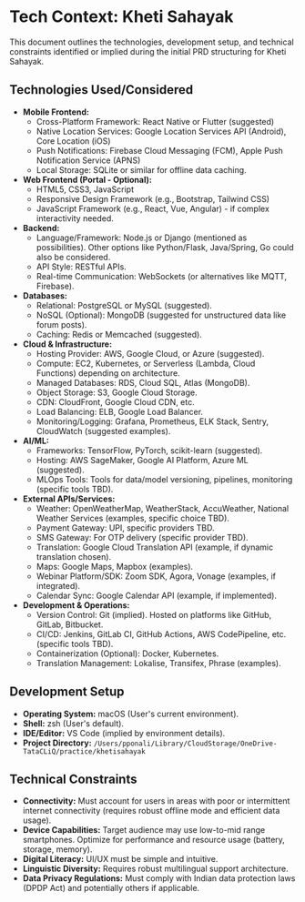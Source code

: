 # Tech Context: Kheti Sahayak

This document outlines the technologies, development setup, and technical constraints identified or implied during the initial PRD structuring for Kheti Sahayak.

## Technologies Used/Considered

*   **Mobile Frontend:**
    *   Cross-Platform Framework: React Native or Flutter (suggested)
    *   Native Location Services: Google Location Services API (Android), Core Location (iOS)
    *   Push Notifications: Firebase Cloud Messaging (FCM), Apple Push Notification Service (APNS)
    *   Local Storage: SQLite or similar for offline data caching.
*   **Web Frontend (Portal - Optional):**
    *   HTML5, CSS3, JavaScript
    *   Responsive Design Framework (e.g., Bootstrap, Tailwind CSS)
    *   JavaScript Framework (e.g., React, Vue, Angular) - if complex interactivity needed.
*   **Backend:**
    *   Language/Framework: Node.js or Django (mentioned as possibilities). Other options like Python/Flask, Java/Spring, Go could also be considered.
    *   API Style: RESTful APIs.
    *   Real-time Communication: WebSockets (or alternatives like MQTT, Firebase).
*   **Databases:**
    *   Relational: PostgreSQL or MySQL (suggested).
    *   NoSQL (Optional): MongoDB (suggested for unstructured data like forum posts).
    *   Caching: Redis or Memcached (suggested).
*   **Cloud & Infrastructure:**
    *   Hosting Provider: AWS, Google Cloud, or Azure (suggested).
    *   Compute: EC2, Kubernetes, or Serverless (Lambda, Cloud Functions) depending on architecture.
    *   Managed Databases: RDS, Cloud SQL, Atlas (MongoDB).
    *   Object Storage: S3, Google Cloud Storage.
    *   CDN: CloudFront, Google Cloud CDN, etc.
    *   Load Balancing: ELB, Google Load Balancer.
    *   Monitoring/Logging: Grafana, Prometheus, ELK Stack, Sentry, CloudWatch (suggested examples).
*   **AI/ML:**
    *   Frameworks: TensorFlow, PyTorch, scikit-learn (suggested).
    *   Hosting: AWS SageMaker, Google AI Platform, Azure ML (suggested).
    *   MLOps Tools: Tools for data/model versioning, pipelines, monitoring (specific tools TBD).
*   **External APIs/Services:**
    *   Weather: OpenWeatherMap, WeatherStack, AccuWeather, National Weather Services (examples, specific choice TBD).
    *   Payment Gateway: UPI, specific providers TBD.
    *   SMS Gateway: For OTP delivery (specific provider TBD).
    *   Translation: Google Cloud Translation API (example, if dynamic translation chosen).
    *   Maps: Google Maps, Mapbox (examples).
    *   Webinar Platform/SDK: Zoom SDK, Agora, Vonage (examples, if integrated).
    *   Calendar Sync: Google Calendar API (example, if implemented).
*   **Development & Operations:**
    *   Version Control: Git (implied). Hosted on platforms like GitHub, GitLab, Bitbucket.
    *   CI/CD: Jenkins, GitLab CI, GitHub Actions, AWS CodePipeline, etc. (specific tools TBD).
    *   Containerization (Optional): Docker, Kubernetes.
    *   Translation Management: Lokalise, Transifex, Phrase (examples).

## Development Setup

*   **Operating System:** macOS (User's current environment).
*   **Shell:** zsh (User's default).
*   **IDE/Editor:** VS Code (implied by environment details).
*   **Project Directory:** `/Users/pponali/Library/CloudStorage/OneDrive-TataCLiQ/practice/khetisahayak`

## Technical Constraints

*   **Connectivity:** Must account for users in areas with poor or intermittent internet connectivity (requires robust offline mode and efficient data usage).
*   **Device Capabilities:** Target audience may use low-to-mid range smartphones. Optimize for performance and resource usage (battery, storage, memory).
*   **Digital Literacy:** UI/UX must be simple and intuitive.
*   **Linguistic Diversity:** Requires robust multilingual support architecture.
*   **Data Privacy Regulations:** Must comply with Indian data protection laws (DPDP Act) and potentially others if applicable.
